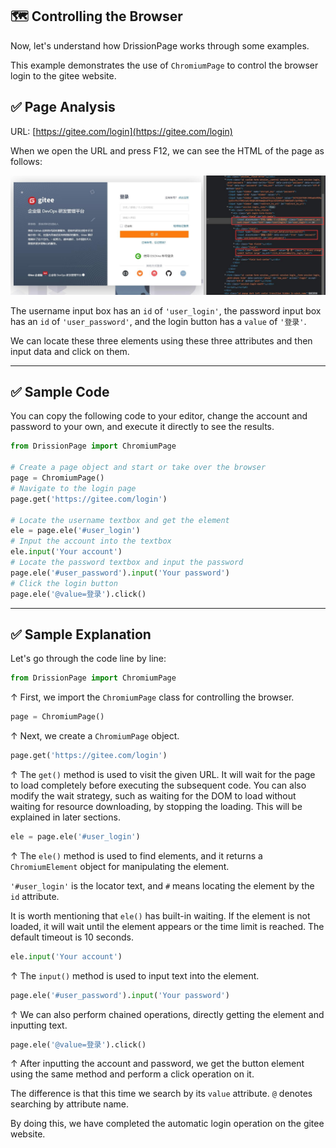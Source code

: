 🗺️ Controlling the Browser
---

Now, let's understand how DrissionPage works through some examples.

This example demonstrates the use of `ChromiumPage` to control the browser login to the gitee website.

## ✅️️ Page Analysis

URL: [https://gitee.com/login](https://gitee.com/login)

When we open the URL and press F12, we can see the HTML of the page as follows:

![](../../imgs/gitee_1.jpg)

The username input box has an `id` of `'user_login'`, the password input box has an `id` of `'user_password'`, and the login button has a `value` of `'登录'`.

We can locate these three elements using these three attributes and then input data and click on them.

---

## ✅️️ Sample Code

You can copy the following code to your editor, change the account and password to your own, and execute it directly to see the results.

```python
from DrissionPage import ChromiumPage

# Create a page object and start or take over the browser
page = ChromiumPage()
# Navigate to the login page
page.get('https://gitee.com/login')

# Locate the username textbox and get the element
ele = page.ele('#user_login')
# Input the account into the textbox
ele.input('Your account')
# Locate the password textbox and input the password
page.ele('#user_password').input('Your password')
# Click the login button
page.ele('@value=登录').click()
```

---

## ✅️️ Sample Explanation

Let's go through the code line by line:

```python
from DrissionPage import ChromiumPage
```

↑ First, we import the `ChromiumPage` class for controlling the browser.

```python
page = ChromiumPage()
```

↑ Next, we create a `ChromiumPage` object.

```python
page.get('https://gitee.com/login')
```

↑ The `get()` method is used to visit the given URL. It will wait for the page to load completely before executing the subsequent code. You can also modify the wait strategy, such as waiting for the DOM to load without waiting for resource downloading, by stopping the loading. This will be explained in later sections.

```python
ele = page.ele('#user_login')
```

↑ The `ele()` method is used to find elements, and it returns a `ChromiumElement` object for manipulating the element.

`'#user_login'` is the locator text, and `#` means locating the element by the `id` attribute.

It is worth mentioning that `ele()` has built-in waiting. If the element is not loaded, it will wait until the element appears or the time limit is reached. The default timeout is 10 seconds.

```python
ele.input('Your account')
```

↑ The `input()` method is used to input text into the element.

```python
page.ele('#user_password').input('Your password')
```

↑ We can also perform chained operations, directly getting the element and inputting text.

```python
page.ele('@value=登录').click()
```

↑ After inputting the account and password, we get the button element using the same method and perform a click operation on it.

The difference is that this time we search by its `value` attribute. `@` denotes searching by attribute name.

By doing this, we have completed the automatic login operation on the gitee website.

